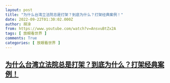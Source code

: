 ```yaml
---
layout: post
title: "为什么台湾立法院总是打架？到底为什么？打架经典案例！"
date: 2022-09-22T01:30:02.000Z
author: 胡涂
from: https://www.youtube.com/watch?v=AnsvuBtZx2A
tags: [ 放眼看世界 ]
comments: True
categories: [ 放眼看世界 ]
---
```

<!--1663810202000-->
[为什么台湾立法院总是打架？到底为什么？打架经典案例！](https://www.youtube.com/watch?v=AnsvuBtZx2A)
------

<div>

</div>

